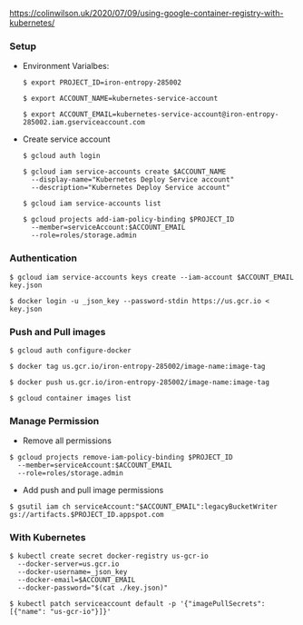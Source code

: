 https://colinwilson.uk/2020/07/09/using-google-container-registry-with-kubernetes/


### Setup
- Environment Varialbes:

  ```
  $ export PROJECT_ID=iron-entropy-285002
  ```

  ```
  $ export ACCOUNT_NAME=kubernetes-service-account
  ```

  ```
  $ export ACCOUNT_EMAIL=kubernetes-service-account@iron-entropy-285002.iam.gserviceaccount.com
  ```


- Create service account

  ```
  $ gcloud auth login
  ```

  ```
  $ gcloud iam service-accounts create $ACCOUNT_NAME 
    --display-name="Kubernetes Deploy Service account" 
    --description="Kubernetes Deploy Service account"
  ```

  ```
  $ gcloud iam service-accounts list
  ```

  ```
  $ gcloud projects add-iam-policy-binding $PROJECT_ID 
    --member=serviceAccount:$ACCOUNT_EMAIL 
    --role=roles/storage.admin
  ```

### Authentication

  ```
  $ gcloud iam service-accounts keys create --iam-account $ACCOUNT_EMAIL key.json
  ```

  ```
  $ docker login -u _json_key --password-stdin https://us.gcr.io < key.json
  ```

### Push and Pull images

  ```
  $ gcloud auth configure-docker
  ```

  ```
  $ docker tag us.gcr.io/iron-entropy-285002/image-name:image-tag
  ```

  ```
  $ docker push us.gcr.io/iron-entropy-285002/image-name:image-tag
  ```

  ```
  $ gcloud container images list
  ```

### Manage Permission
- Remove all permissions

```
$ gcloud projects remove-iam-policy-binding $PROJECT_ID 
  --member=serviceAccount:$ACCOUNT_EMAIL 
  --role=roles/storage.admin
```

- Add push and pull image permissions

```
$ gsutil iam ch serviceAccount:"$ACCOUNT_EMAIL":legacyBucketWriter gs://artifacts.$PROJECT_ID.appspot.com
```


### With Kubernetes

```
$ kubectl create secret docker-registry us-gcr-io
  --docker-server=us.gcr.io
  --docker-username=_json_key
  --docker-email=$ACCOUNT_EMAIL
  --docker-password="$(cat ./key.json)"
```

```
$ kubectl patch serviceaccount default -p '{"imagePullSecrets": [{"name": "us-gcr-io"}]}'
```